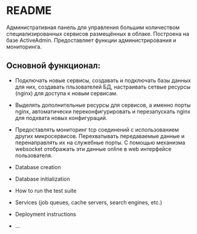 # README

Административная панель для управления большим количеством специализированных сервисов размещённых в облаке.
Построена на базе ActiveAdmin.
Предоставляет функции администрирования и мониторинга.

## Основной функционал:

* Подключать новые сервисы, создавать и подключать базы данных для них, создавать пльзователей БД, настраивать сетвые ресурсы (nginx) для доступа к новым сервисам. 

* Выделять дополнительные ресурсы для сервисов, а именно порты nginx, автоматически переконфигурировать и перезапускать nginx для подхвата новых конфигураций.

* Предоставлять мониторинг tcp соединений с использованием других микросервисов. Перехватывать передаваемые данные и перенаправлять их на служебные порты. С помощью механизма websocket отображать эти данные online в web интерфейсе пользователя.

* Database creation

* Database initialization

* How to run the test suite

* Services (job queues, cache servers, search engines, etc.)

* Deployment instructions

* ...
